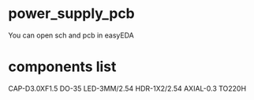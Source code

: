 # power_supply_pcb
You can open sch and pcb in easyEDA
# components list
CAP-D3.0XF1.5
DO-35
LED-3MM/2.54
HDR-1X2/2.54
AXIAL-0.3
TO220H
